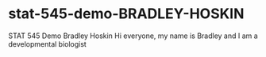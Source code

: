 # stat-545-demo-BRADLEY-HOSKIN
STAT 545 Demo
Bradley Hoskin
Hi everyone, my name is Bradley and I am a developmental biologist

